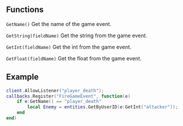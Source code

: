 ## Functions
```GetName()``` Get the name of the game event.

```GetString(fieldName)``` Get the string from the game event.

```GetInt(fieldName)``` Get the int from the game event.

```GetFloat(fieldName)``` Get the float from the game event.

## Example
```lua
client.AllowListener("player_death");
callbacks.Register("FireGameEvent", function(e)
    if e:GetName() == "player_death"
		local Enemy = entities.GetByUserID(e:GetInt("attacker"));
    end
end)
```
